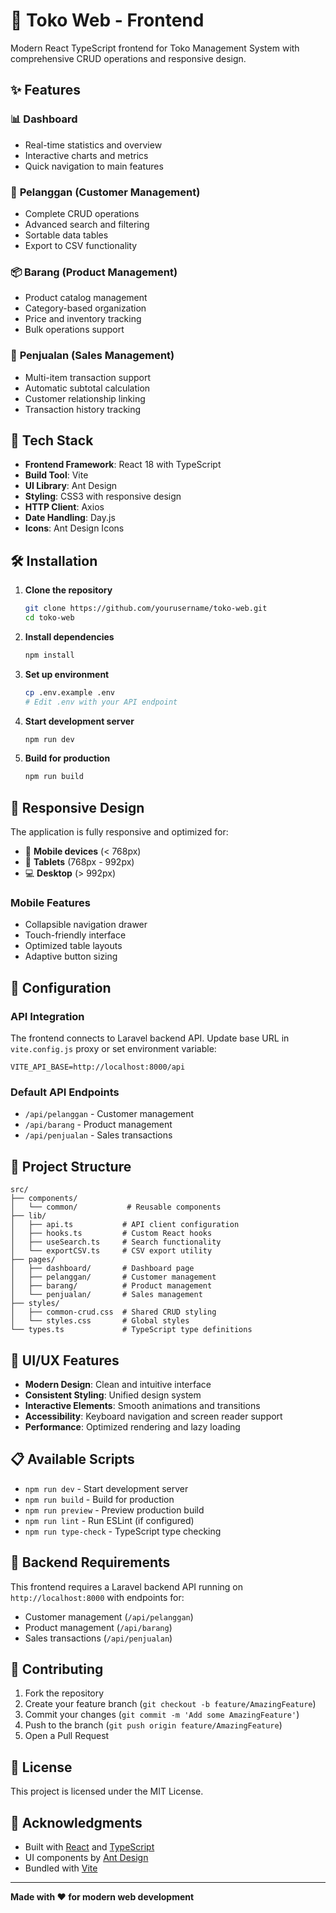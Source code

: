 # 🏪 Toko Web - Frontend

Modern React TypeScript frontend for Toko Management System with comprehensive CRUD operations and responsive design.

## ✨ Features

### 📊 **Dashboard**
- Real-time statistics and overview
- Interactive charts and metrics
- Quick navigation to main features

### 👥 **Pelanggan (Customer Management)**
- Complete CRUD operations
- Advanced search and filtering
- Sortable data tables
- Export to CSV functionality

### 📦 **Barang (Product Management)**
- Product catalog management
- Category-based organization
- Price and inventory tracking
- Bulk operations support

### 🛒 **Penjualan (Sales Management)**
- Multi-item transaction support
- Automatic subtotal calculation
- Customer relationship linking
- Transaction history tracking

## 🚀 Tech Stack

- **Frontend Framework**: React 18 with TypeScript
- **Build Tool**: Vite
- **UI Library**: Ant Design
- **Styling**: CSS3 with responsive design
- **HTTP Client**: Axios
- **Date Handling**: Day.js
- **Icons**: Ant Design Icons

## 🛠️ Installation

1. **Clone the repository**
   ```bash
   git clone https://github.com/yourusername/toko-web.git
   cd toko-web
   ```

2. **Install dependencies**
   ```bash
   npm install
   ```

3. **Set up environment**
   ```bash
   cp .env.example .env
   # Edit .env with your API endpoint
   ```

4. **Start development server**
   ```bash
   npm run dev
   ```

5. **Build for production**
   ```bash
   npm run build
   ```

## 📱 Responsive Design

The application is fully responsive and optimized for:
- 📱 **Mobile devices** (< 768px)
- 📱 **Tablets** (768px - 992px)
- 💻 **Desktop** (> 992px)

### Mobile Features
- Collapsible navigation drawer
- Touch-friendly interface
- Optimized table layouts
- Adaptive button sizing

## 🔧 Configuration

### API Integration
The frontend connects to Laravel backend API. Update base URL in `vite.config.js` proxy or set environment variable:

```env
VITE_API_BASE=http://localhost:8000/api
```

### Default API Endpoints
- `/api/pelanggan` - Customer management
- `/api/barang` - Product management  
- `/api/penjualan` - Sales transactions

## 📂 Project Structure

```
src/
├── components/
│   └── common/           # Reusable components
├── lib/
│   ├── api.ts           # API client configuration
│   ├── hooks.ts         # Custom React hooks
│   ├── useSearch.ts     # Search functionality
│   └── exportCSV.ts     # CSV export utility
├── pages/
│   ├── dashboard/       # Dashboard page
│   ├── pelanggan/       # Customer management
│   ├── barang/          # Product management
│   └── penjualan/       # Sales management
├── styles/
│   ├── common-crud.css  # Shared CRUD styling
│   └── styles.css       # Global styles
└── types.ts             # TypeScript type definitions
```

## 🎨 UI/UX Features

- **Modern Design**: Clean and intuitive interface
- **Consistent Styling**: Unified design system
- **Interactive Elements**: Smooth animations and transitions
- **Accessibility**: Keyboard navigation and screen reader support
- **Performance**: Optimized rendering and lazy loading

## 📋 Available Scripts

- `npm run dev` - Start development server
- `npm run build` - Build for production
- `npm run preview` - Preview production build
- `npm run lint` - Run ESLint (if configured)
- `npm run type-check` - TypeScript type checking

## 🔌 Backend Requirements

This frontend requires a Laravel backend API running on `http://localhost:8000` with endpoints for:
- Customer management (`/api/pelanggan`)
- Product management (`/api/barang`)
- Sales transactions (`/api/penjualan`)

## 🤝 Contributing

1. Fork the repository
2. Create your feature branch (`git checkout -b feature/AmazingFeature`)
3. Commit your changes (`git commit -m 'Add some AmazingFeature'`)
4. Push to the branch (`git push origin feature/AmazingFeature`)
5. Open a Pull Request

## 📄 License

This project is licensed under the MIT License.

## 🙏 Acknowledgments

- Built with [React](https://reactjs.org/) and [TypeScript](https://www.typescriptlang.org/)
- UI components by [Ant Design](https://ant.design/)
- Bundled with [Vite](https://vitejs.dev/)

---

**Made with ❤️ for modern web development**